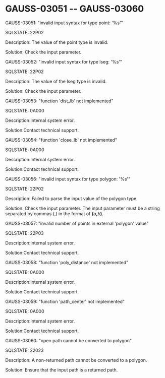 # GAUSS-03051 -- GAUSS-03060<a name="EN-US_TOPIC_0302072943"></a>

GAUSS-03051: "invalid input syntax for type point: '%s'"

SQLSTATE: 22P02

Description: The value of the point type is invalid.

Solution: Check the input parameter.

GAUSS-03052: "invalid input syntax for type lseg: '%s'"

SQLSTATE: 22P02

Description: The value of the lseg type is invalid.

Solution: Check the input parameter.

GAUSS-03053: "function 'dist\_lb' not implemented"

SQLSTATE: 0A000

Description:Internal system error.

Solution:Contact technical support.

GAUSS-03054: "function 'close\_lb' not implemented"

SQLSTATE: 0A000

Description:Internal system error.

Solution:Contact technical support.

GAUSS-03056: "invalid input syntax for type polygon: '%s'"

SQLSTATE: 22P02

Description: Failed to parse the input value of the polygon type.

Solution: Check the input parameter. The input parameter must be a string separated by commas \(,\) in the format of  **\(**_a_**,**_b_**\)**.

GAUSS-03057: "invalid number of points in external 'polygon' value"

SQLSTATE: 22P03

Description:Internal system error.

Solution:Contact technical support.

GAUSS-03058: "function 'poly\_distance' not implemented"

SQLSTATE: 0A000

Description:Internal system error.

Solution:Contact technical support.

GAUSS-03059: "function 'path\_center' not implemented"

SQLSTATE: 0A000

Description:Internal system error.

Solution:Contact technical support.

GAUSS-03060: "open path cannot be converted to polygon"

SQLSTATE: 22023

Description: A non-returned path cannot be converted to a polygon.

Solution: Ensure that the input path is a returned path.

